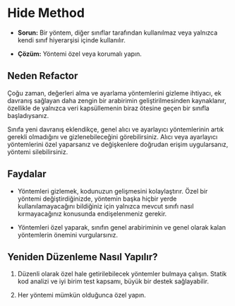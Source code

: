 # Hide Method

- **Sorun:** Bir yöntem, diğer sınıflar tarafından kullanılmaz veya yalnızca kendi sınıf hiyerarşisi içinde kullanılır.

- **Çözüm:** Yöntemi özel veya korumalı yapın.

## Neden Refactor

Çoğu zaman, değerleri alma ve ayarlama yöntemlerini gizleme ihtiyacı, ek davranış sağlayan daha zengin bir arabirimin geliştirilmesinden kaynaklanır, özellikle de yalnızca veri kapsüllemenin biraz ötesine geçen bir sınıfla başladıysanız.

Sınıfa yeni davranış eklendikçe, genel alıcı ve ayarlayıcı yöntemlerinin artık gerekli olmadığını ve gizlenebileceğini görebilirsiniz. Alıcı veya ayarlayıcı yöntemlerini özel yaparsanız ve değişkenlere doğrudan erişim uygularsanız, yöntemi silebilirsiniz.

## Faydalar

- Yöntemleri gizlemek, kodunuzun gelişmesini kolaylaştırır. Özel bir yöntemi değiştirdiğinizde, yöntemin başka hiçbir yerde kullanılamayacağını bildiğiniz için yalnızca mevcut sınıfı nasıl kırmayacağınız konusunda endişelenmeniz gerekir.

- Yöntemleri özel yaparak, sınıfın genel arabiriminin ve genel olarak kalan yöntemlerin önemini vurgularsınız.

## Yeniden Düzenleme Nasıl Yapılır?

1. Düzenli olarak özel hale getirilebilecek yöntemler bulmaya çalışın. Statik kod analizi ve iyi birim test kapsamı, büyük bir destek sağlayabilir.

2. Her yöntemi mümkün olduğunca özel yapın.
